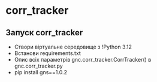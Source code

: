 # corr_tracker
## Запуск corr_tracker 
- Створи віртуальне середовище з !Python 3.12
- Встанови requirements.txt
- Опис всіх параметрів gnc.corr_tracker.CorrTracker() в gnc.corr_tracker.py
- pip install gns==1.0.2
